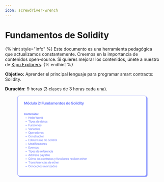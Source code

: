 ```yaml
---
icon: screwdriver-wrench
---
```


# Fundamentos de Solidity

{% hint style="info" %}
Este documento es una herramienta pedagógica que actualizamos constantemente. Creemos en la importancia de contenidos open-source. Si quieres mejorar los contenidos, únete a nuestro de [Kipu Explorers](../../contribuye/kipu-explorer.md).
{% endhint %}

**Objetivo:** Aprender el principal lenguaje para programar smart contracts: Solidity.&#x20;

**Duración:** 9 horas (3 clases de 3 horas cada una).

<figure><img src="../../.gitbook/assets/EDP_mod2.png" alt=""><figcaption></figcaption></figure>

